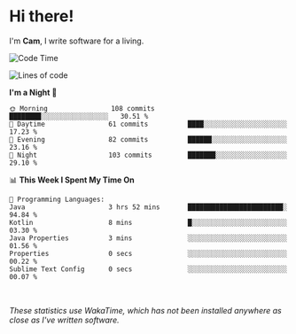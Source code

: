 # Hi there!
I'm **Cam**, I write software for a living.

<!--START_SECTION:waka-->
![Code Time](http://img.shields.io/badge/Code%20Time-444%20hrs%205%20mins-blue)

![Lines of code](https://img.shields.io/badge/From%20Hello%20World%20I%27ve%20Written-104.6%20thousand%20lines%20of%20code-blue)

**I'm a Night 🦉** 

```text
🌞 Morning                108 commits         ████████░░░░░░░░░░░░░░░░░   30.51 % 
🌆 Daytime                61 commits          ████░░░░░░░░░░░░░░░░░░░░░   17.23 % 
🌃 Evening                82 commits          ██████░░░░░░░░░░░░░░░░░░░   23.16 % 
🌙 Night                  103 commits         ███████░░░░░░░░░░░░░░░░░░   29.10 % 
```


📊 **This Week I Spent My Time On** 

```text
💬 Programming Languages: 
Java                     3 hrs 52 mins       ████████████████████████░   94.84 % 
Kotlin                   8 mins              █░░░░░░░░░░░░░░░░░░░░░░░░   03.30 % 
Java Properties          3 mins              ░░░░░░░░░░░░░░░░░░░░░░░░░   01.56 % 
Properties               0 secs              ░░░░░░░░░░░░░░░░░░░░░░░░░   00.22 % 
Sublime Text Config      0 secs              ░░░░░░░░░░░░░░░░░░░░░░░░░   00.07 % 
```


<!--END_SECTION:waka-->

<br>

_These statistics use WakaTime, which has not been installed anywhere as close as I've written software._
